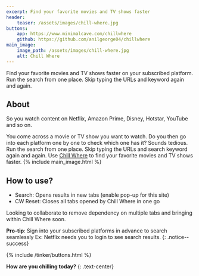 ```yaml
---
excerpt: Find your favorite movies and TV shows faster
header:
    teaser: /assets/images/chill-where.jpg
buttons:
    app: https://www.minimalcave.com/chillwhere
    github: https://github.com/anilgeorge04/chillwhere
main_image:
    image_path: /assets/images/chill-where.jpg
    alt: Chill Where
---
```

Find your favorite movies and TV shows faster on your subscribed platform. Run the search from one place. Skip typing the URLs and keyword again and again.

## About
So you watch content on Netflix, Amazon Prime, Disney, Hotstar, YouTube and so on.

You come across a movie or TV show you want to watch. Do you then go into each platform one by one to check which one has it? Sounds tedious. Run the search from one place. Skip typing the URLs and search keyword again and again. Use [Chill Where](https://www.minimalcave.com/chillwhere) to find your favorite movies and TV shows faster.
{% include main_image.html %}

## How to use?

- Search: Opens results in new tabs (enable pop-up for this site)
- CW Reset: Closes all tabs opened by Chill Where in one go

Looking to collaborate to remove dependency on multiple tabs and bringing within Chill Where soon.

**Pro-tip**: Sign into your subscribed platforms in advance to search seamlessly Ex: Netflix needs you to login to see search results.
{: .notice--success}

{% include /tinker/buttons.html %}

**How are you chilling today?**
{: .text-center}